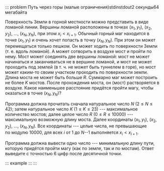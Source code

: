 ::: problem
Путь через горы (малые ограничения)stdinstdout2 секунды64 мегабайта

Поверхность Земли в горной местности можно представить в виде ломаной
линии. Вершины ломаной расположены в точках $(x_1,y_1)$,
$(x_2,y_2)$, ..., $(x_N,y_N)$, при этом $x_i<x_{i+1}$. Обычный горный
маг находится в точке $(x_1,y_1)$ и очень хочет попасть в точку
$(x_N,y_N)$. При этом он может перемещаться только пешком. Он может
ходить по поверхности Земли (т. е. вдоль ломаной). А может сотворить в
воздухе мост и пройти по нему. Мост может соединять две вершины ломаной:
мост не может начинаться и заканчиваться не в вершине ломаной, и мост
не может проходить под землей (в т. ч. не может быть туннелем в горе),
но мост может каким-то своим участком проходить по поверхности земли.
Длина моста не может быть больше $R$. Суммарно маг может построить
не более $K$ мостов. После прохождения моста, он (мост) растворяется в
воздухе. Какое наименьшее расстояние придётся пройти магу, чтобы
оказаться в точке $(x_N,y_N)$?

Программа должна прочитать сначала натуральное число $N$
($2\leqslant N\leqslant 42$); затем натуральное число $K$
($1\leqslant K\leqslant 23$) --- максимальное количество мостов; далее
целое число $R$ ($0\leqslant R\leqslant 10000$) --- максимальную
возможную длину моста. Далее координаты $(x_1,y_1)$, $(x_2,y_2)$, ...,
$(x_N,y_N)$. Все координаты --- целые числа, не превышающие по модулю
$10000$, для всех $i$ от $1$ до $N$--1 выполняется $x_i<x_{i+1}$.

Программа должна вывести одно число --- минимальную длину пути, которую
придётся пройти магу (как по земле, так и по мостам). Ответ выведите с
точностью 6 цифр после десятичной точки.

::: example
:::
:::
